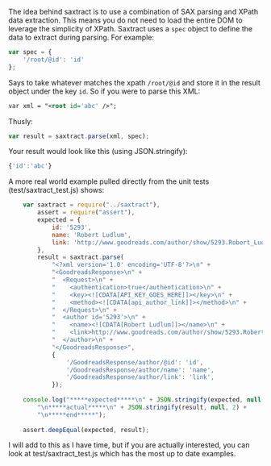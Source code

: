 The idea behind saxtract is to use a combination of SAX parsing and XPath
data extraction.  This means you do not need to load the entire DOM to leverage
the simplicity of XPath.  Saxtract uses a `spec` object to define the data to 
extract during parsing.  For example:

```javascript
var spec = {
    '/root/@id': 'id'
};
```

Says to take whatever matches the xpath `/root/@id` and store it in the result
object under the key `id`.  So if you were to parse this XML:

```xml
var xml = "<root id='abc' />";
```

Thusly:

```javascript
var result = saxtract.parse(xml, spec);
```

Your result would look like this (using JSON.stringify):

```javascript
{'id':'abc'}
```

A more real world example pulled directly from the unit tests (test/saxtract_test.js) shows:

```javascript
    var saxtract = require("../saxtract"),
        assert = require("assert"),
        expected = {
            id: '5293',
            name: 'Robert Ludlum',
            link: 'http://www.goodreads.com/author/show/5293.Robert_Ludlum?utm_medium=api&utm_source=author_link'
        },
        result = saxtract.parse(
            "<?xml version='1.0' encoding='UTF-8'?>\n" +
            "<GoodreadsResponse>\n" +
            "  <Request>\n" + 
            "    <authentication>true</authentication>\n" +
            "    <key><![CDATA[API_KEY_GOES_HERE]]></key>\n" +
            "    <method><![CDATA[api_author_link]]></method>\n" +
            "  </Request>\n" +
            "  <author id='5293'>\n" +
            "    <name><![CDATA[Robert Ludlum]]></name>\n" +
            "    <link>http://www.goodreads.com/author/show/5293.Robert_Ludlum?utm_medium=api&amp;utm_source=author_link</link>\n" +
            "  </author>\n" +
            "</GoodreadsResponse>", 
            {
                '/GoodreadsResponse/author/@id': 'id',
                '/GoodreadsResponse/author/name': 'name',
                '/GoodreadsResponse/author/link': 'link',
            });
    
    console.log("*****expected*****\n" + JSON.stringify(expected, null, 2) + 
        "\n*****actual*****\n" + JSON.stringify(result, null, 2) + 
        "\n*****end*****");
    
    assert.deepEqual(expected, result);
```

I will add to this as I have time, but if you are actually interested, you can
look at test/saxtract_test.js which has the most up to date examples. 

